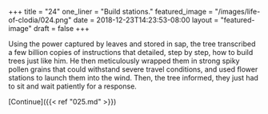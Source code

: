 +++
title = "24"
one_liner = "Build stations."
featured_image = "/images/life-of-clodia/024.png"
date = 2018-12-23T14:23:53-08:00
layout = "featured-image"
draft = false
+++

Using the power captured by leaves and stored in sap, the tree transcribed a few billion copies of instructions that detailed, step by step, how to build trees just like him. He then meticulously wrapped them in strong spiky pollen grains that could withstand severe travel conditions, and used flower stations to launch them into the wind. Then, the tree informed, they just had to sit and wait patiently for a response.

[Continue]({{< ref "025.md" >}})
